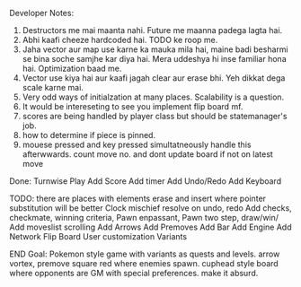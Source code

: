 Developer Notes:
1. Destructors me mai maanta nahi. Future me maanna padega lagta hai.
2. Abhi kaafi cheeze hardcoded hai. TODO ke roop me.
3. Jaha vector aur map use karne ka mauka mila hai, maine badi besharmi se bina soche samjhe kar diya hai. Mera uddeshya hi inse familiar hona hai. Optimization baad me.
4. Vector use kiya hai aur kaafi jagah clear aur erase bhi. Yeh dikkat dega scale karne mai.
5. Very odd ways of initialzation at many places. Scalability is a question.
6. It would be intereseting to see you implement flip board mf.
7. scores are being handled by player class but should be statemanager's job.
8. how to determine if piece is pinned.
9. mouese pressed and key pressed simultatneously handle this afterwwards.
 count move no. and dont update board if not on latest move
 
Done:
Turnwise Play
Add Score
Add timer
Add Undo/Redo
Add Keyboard


TODO: 
there are places with elements erase and insert where pointer substitution will be better 
Clock mischief resolve on undo, redo
Add checks, checkmate, winning criteria, Pawn enpassant, Pawn two step, draw/win/
Add moveslist scrolling
Add Arrows
Add Premoves
Add Bar
Add Engine
Add Network
Flip Board
User customization
Variants

END Goal: Pokemon style game with variants as quests and levels. arrow vortex, premove square red where enemies spawn. cuphead style board where opponents are GM with special preferences. make it absurd.